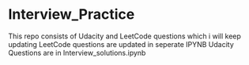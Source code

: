 # Interview_Practice
This repo consists of Udacity and LeetCode questions which i will keep updating
LeetCode questions are updated in seperate IPYNB
Udacity Questions are in Interview_solutions.ipynb
